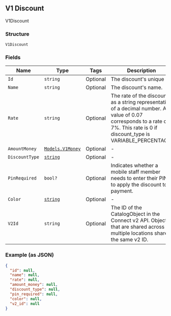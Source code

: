 ## V1 Discount

V1Discount

### Structure

`V1Discount`

### Fields

| Name | Type | Tags | Description |
|  --- | --- | --- | --- |
| `Id` | `string` | Optional | The discount's unique ID. |
| `Name` | `string` | Optional | The discount's name. |
| `Rate` | `string` | Optional | The rate of the discount, as a string representation of a decimal number. A value of 0.07 corresponds to a rate of 7%. This rate is 0 if discount_type is VARIABLE_PERCENTAGE. |
| `AmountMoney` | [`Models.V1Money`](/doc/models/v1-money.md) | Optional | - |
| `DiscountType` | [`string`](/doc/models/v1-discount-discount-type.md) | Optional | - |
| `PinRequired` | `bool?` | Optional | Indicates whether a mobile staff member needs to enter their PIN to apply the discount to a payment. |
| `Color` | [`string`](/doc/models/v1-discount-color.md) | Optional | - |
| `V2Id` | `string` | Optional | The ID of the CatalogObject in the Connect v2 API. Objects that are shared across multiple locations share the same v2 ID. |

### Example (as JSON)

```json
{
  "id": null,
  "name": null,
  "rate": null,
  "amount_money": null,
  "discount_type": null,
  "pin_required": null,
  "color": null,
  "v2_id": null
}
```

